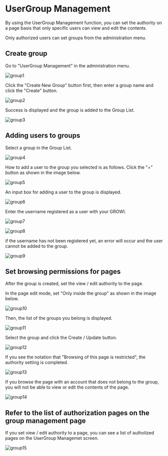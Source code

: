 # UserGroup Management

By using the UserGroup Management function,
you can set the authority
on a page basis that only specific users can view and edit the contents.

Only authorized users can set groups from the administration menu.

## Create group

Go to "UserGroup Management" in the administration menu.

![group1](./images/group1.png)

Click the "Create New Group" button first,
then enter a group name and click the "Create" button.

![group2](./images/group2.png)

Success is displayed and the group is added to the Group List.

![group3](./images/group3.png)

## Adding users to groups

Select a group in the Group List.

![group4](./images/group4.png)


How to add a user to the group you selected is as follows.
Click the "+" button as shown in the image below.


![group5](./images/group5.png)


An input box for adding a user to the group is displayed.

![group6](./images/group6.png)

Enter the username registered as a user with your GROWI.

![group7](./images/group7.png)

![group8](./images/group8.png)

if the username has not been registered yet, an error will occur
and the user cannot be added to the group.

![group9](./images/group9.png)

## Set browsing permissions for pages

After the group is created, set the view / edit authority to the page.

In the page edit mode, set "Only inside the group" as shown in the image below.

![group10](./images/group10.png)

Then, the list of the groups you belong is displayed.

![group11](./images/group11.png)

Select the group and click the Create / Update button.

![group12](./images/group12.png)


If you see the notation that "Browsing of this page is restricted",
the authority setting is completed.

![group13](./images/group13.png)

If you browse the page with an account that does not belong to the group,
you will not be able to view or edit the contents of the page.

![group14](./images/group14.png)

## Refer to the list of authorization pages on the group management page

If you set view / edit authority to a page,
you can see a list of autholized pages on the UserGroup Managemet screen.

![group15](./images/group15.png)
